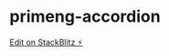 # primeng-accordion

[Edit on StackBlitz ⚡️](https://stackblitz.com/edit/primeng-accordion-demo-wautxe)